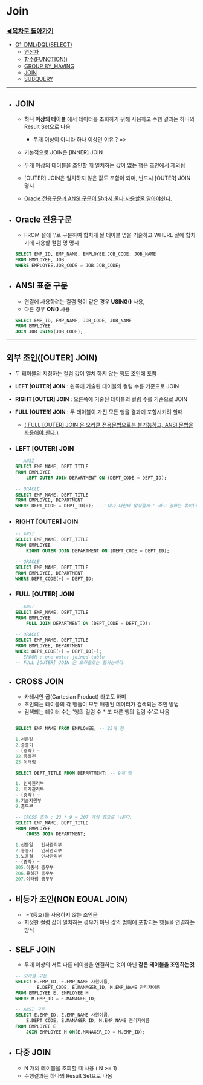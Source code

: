 # Join

### [◀목차로 돌아가기](https://github.com/senspond20/Oracle#목차)

+ [O1_DML/DQL(SELECT)](https://github.com/senspond20/Oracle/tree/master/O1_DQL(SELECT)#dqlselect)
  + [연산자](https://github.com/senspond20/Oracle/blob/master/O1_DQL(SELECT)/1_연산자.md#연산자)
  + [함수(FUNCTION)](https://github.com/senspond20/Oracle/tree/master/O1_DQL(SELECT)/%ED%95%A8%EC%88%98(FUNCTION)#%ED%95%A8%EC%88%98-function))
  + [GROUP BY_HAVING](https://github.com/senspond20/Oracle/blob/master/O1_DQL(SELECT)/3_GroupByHaving.md#groupbyhaving)
  + [JOIN](https://github.com/senspond20/Oracle/blob/master/O1_DQL(SELECT)/4_Join.md#join)
  + [SUBQUERY](https://github.com/senspond20/Oracle/blob/master/O1_DQL(SELECT)/5_SUBQUERY.md#subquery서브-쿼리)

--------------------------------

+ ## JOIN

    + **하나 이상의 테이블** 에서 데이터를 조회하기 위해 사용하고 수행 결과는 하나의 Result Set으로 나옴
        + 두개 이상이 아니라 하나 이상인 이유 ?  => 

    + 기본적으로 JOIN은 [INNER] JOIN
    + 두개 이상의 테이블을 조인할 때 일치하는 값이 없는 행은 조인에서 제외됨
    + [OUTER] JOIN은 일치하지 않은 값도 포함이 되며, 반드시 [OUTER] JOIN 명시 
    + <u>Oracle 전용구문과 ANSI 구문이 달라서 둘다 사용할줄 알아야한다.</u>


+ ## Oracle 전용구문
    + FROM 절에 ','로 구분하여 합치게 될 테이블 명을 기술하고 WHERE 절에 합치기에 사용할 컬럼 명 명시
    
    ```SQL
    SELECT EMP_ID, EMP_NAME, EMPLOYEE.JOB_CODE, JOB_NAME
    FROM EMPLOYEE, JOB
    WHERE EMPLOYEE.JOB_CODE = JOB.JOB_CODE;
    ```


+ ## ANSI 표준 구문
    + 연결에 사용하려는 컬럼 명이 같은 경우 **USING()** 사용,
    + 다른 경우 **ON()** 사용
    ```SQL
    SELECT EMP_ID, EMP_NAME, JOB_CODE, JOB_NAME
    FROM EMPLOYEE
    JOIN JOB USING(JOB_CODE);
    ```

-----------------------------

## 외부 조인([OUTER] JOIN)

+  두 테이블의 지정하는 컬럼 값이 일치 하지 않는 행도 조인에 포함

+ **LEFT [OUTER] JOIN** 
: 왼쪽에 기술된 테이블의 컬럼 수를 기준으로 JOIN

+ **RIGHT [OUTER] JOIN**
: 오른쪽에 기술된 테이블의 컬럼 수를 기준으로 JOIN

+ **FULL [OUTER] JOIN**
: 두 테이블이 가진 모든 행을 결과에 포함시키려 할때
    + <u>( FULL [OUTER] JOIN 은 오라클 전용문법으로는 불가능하고, ANSI 문법을 사용해야 한다.)</u>


+ ### LEFT [OUTER] JOIN 
    ```sql
    -- ANSI
    SELECT EMP_NAME, DEPT_TITLE
    FROM EMPLOYEE
        LEFT OUTER JOIN DEPARTMENT ON (DEPT_CODE = DEPT_ID);
        
    -- ORACLE
    SELECT EMP_NAME, DEPT_TITLE
    FROM EMPLOYEE, DEPARTMENT
    WHERE DEPT_CODE = DEPT_ID(+); -- '내가 너한테 맟춰줄게~' 라고 말하는 쪾이(+) 를 붙임
    ```

+ ### RIGHT [OUTER] JOIN 

    ```sql
    -- ANSI
    SELECT EMP_NAME, DEPT_TITLE
    FROM EMPLOYEE
        RIGHT OUTER JOIN DEPARTMENT ON (DEPT_CODE = DEPT_ID);

    -- ORACLE
    SELECT EMP_NAME, DEPT_TITLE
    FROM EMPLOYEE, DEPARTMENT
    WHERE DEPT_CODE(+) = DEPT_ID;
    ```


+ ### FULL [OUTER] JOIN 

    ```sql
    -- ANSI
    SELECT EMP_NAME, DEPT_TITLE
    FROM EMPLOYEE
        FULL JOIN DEPARTMENT ON (DEPT_CODE = DEPT_ID);

    -- ORACLE
    SELECT EMP_NAME, DEPT_TITLE
    FROM EMPLOYEE, DEPARTMENT
    WHERE DEPT_CODE(+) = DEPT_ID(+);
    -- ERROR : one outer-joined table
    -- FULL [OUTER] JOIN 은 오라클로는 불가능하다.

    ```

+ ## CROSS JOIN
    + 카테시안 곱(Cartesian Product) 라고도 하며
    + 조인되는 테이블의 각 행들이 모두 매핑된 데이터가 검색되는 조인 방법
    + 검색되는 데이터 수는 '행의 컬럼 수 * 또 다른 행의 컬럼 수'로 나옴

    ```sql

    SELECT EMP_NAME FROM EMPLOYEE; -- 23개 행

    1.선동일
    2.송종기
    ~ (중략) ~
    22.유하진
    23.이태림

    SELECT DEPT_TITLE FROM DEPARTMENT; -- 9개 행

    1. 인사관리부
    2. 회계관리부
    ~ (중략) ~
    8.기술지원부
    9.총무부

    -- CROSS 조인 : 23 * 9 = 207 개의 행으로 나온다.
    SELECT EMP_NAME, DEPT_TITLE
    FROM EMPLOYEE
        CROSS JOIN DEPARTMENT;

    1.선동일	인사관리부
    2.송종기	인사관리부
    3.노옹철	인사관리부
    ~ (중략) ~
    205.이중석	총무부
    206.유하진	총무부
    207.이태림	총무부
    ```

+ ## 비등가 조인(NON EQUAL JOIN)
    + '='(등호)를 사용하지 않는 조인문
    + 지정한 컬럼 값이 일치하는 경우가 아닌 값의 범위에 포함되는 행들을 연결하는 방식

+ ## SELF JOIN
    + 두개 이상의 서로 다른 테이블을 연결하는 것이 아닌 **같은 테이블을 조인하는것**  
   
    ```SQL
    -- 오라클 구문
    SELECT E.EMP_ID, E.EMP_NAME 사원이름, 
            E.DEPT_CODE, E.MANAGER_ID, M.EMP_NAME 관리자이름
    FROM EMPLOYEE E, EMPLOYEE M
    WHERE M.EMP_ID = E.MANAGER_ID;
    
    -- ANSI 구문
    SELECT E.EMP_ID, E.EMP_NAME 사원이름,
        E.DEPT_CODE, E.MANAGER_ID, M.EMP_NAME 관리자이름
    FROM EMPLOYEE E
        JOIN EMPLOYEE M ON(E.MANAGER_ID = M.EMP_ID);
    ```

+ ## 다중 JOIN 
    + N 개의 테이블을 조회할 때 사용 ( N >= 1)
    + 수행결과는 하나의 Result Set으로 나옴
